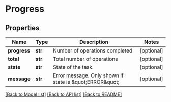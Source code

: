 # Progress

## Properties
Name | Type | Description | Notes
------------ | ------------- | ------------- | -------------
**progress** | **str** | Number of operations completed | [optional] 
**total** | **str** | Total number of operations | [optional] 
**state** | **str** | State of the task. | [optional] 
**message** | **str** | Error message. Only shown if state is \&quot;ERROR\&quot; | [optional] 

[[Back to Model list]](../README.md#documentation-for-models) [[Back to API list]](../README.md#documentation-for-api-endpoints) [[Back to README]](../README.md)


